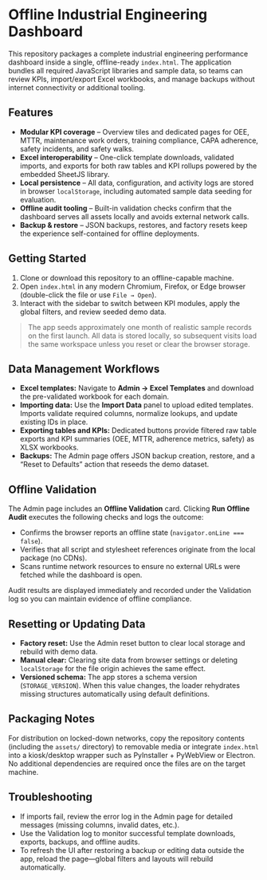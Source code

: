 # Offline Industrial Engineering Dashboard

This repository packages a complete industrial engineering performance dashboard inside a single, offline-ready `index.html`. The application bundles all required JavaScript libraries and sample data, so teams can review KPIs, import/export Excel workbooks, and manage backups without internet connectivity or additional tooling.

## Features

- **Modular KPI coverage** – Overview tiles and dedicated pages for OEE, MTTR, maintenance work orders, training compliance, CAPA adherence, safety incidents, and safety walks.
- **Excel interoperability** – One-click template downloads, validated imports, and exports for both raw tables and KPI rollups powered by the embedded SheetJS library.
- **Local persistence** – All data, configuration, and activity logs are stored in browser `localStorage`, including automated sample data seeding for evaluation.
- **Offline audit tooling** – Built-in validation checks confirm that the dashboard serves all assets locally and avoids external network calls.
- **Backup & restore** – JSON backups, restores, and factory resets keep the experience self-contained for offline deployments.

## Getting Started

1. Clone or download this repository to an offline-capable machine.
2. Open `index.html` in any modern Chromium, Firefox, or Edge browser (double-click the file or use `File → Open`).
3. Interact with the sidebar to switch between KPI modules, apply the global filters, and review seeded demo data.

> The app seeds approximately one month of realistic sample records on the first launch. All data is stored locally, so subsequent visits load the same workspace unless you reset or clear the browser storage.

## Data Management Workflows

- **Excel templates:** Navigate to **Admin → Excel Templates** and download the pre-validated workbook for each domain.
- **Importing data:** Use the **Import Data** panel to upload edited templates. Imports validate required columns, normalize lookups, and update existing IDs in place.
- **Exporting tables and KPIs:** Dedicated buttons provide filtered raw table exports and KPI summaries (OEE, MTTR, adherence metrics, safety) as XLSX workbooks.
- **Backups:** The Admin page offers JSON backup creation, restore, and a “Reset to Defaults” action that reseeds the demo dataset.

## Offline Validation

The Admin page includes an **Offline Validation** card. Clicking **Run Offline Audit** executes the following checks and logs the outcome:

- Confirms the browser reports an offline state (`navigator.onLine === false`).
- Verifies that all script and stylesheet references originate from the local package (no CDNs).
- Scans runtime network resources to ensure no external URLs were fetched while the dashboard is open.

Audit results are displayed immediately and recorded under the Validation log so you can maintain evidence of offline compliance.

## Resetting or Updating Data

- **Factory reset:** Use the Admin reset button to clear local storage and rebuild with demo data.
- **Manual clear:** Clearing site data from browser settings or deleting `localStorage` for the file origin achieves the same effect.
- **Versioned schema:** The app stores a schema version (`STORAGE_VERSION`). When this value changes, the loader rehydrates missing structures automatically using default definitions.

## Packaging Notes

For distribution on locked-down networks, copy the repository contents (including the `assets/` directory) to removable media or integrate `index.html` into a kiosk/desktop wrapper such as PyInstaller + PyWebView or Electron. No additional dependencies are required once the files are on the target machine.

## Troubleshooting

- If imports fail, review the error log in the Admin page for detailed messages (missing columns, invalid dates, etc.).
- Use the Validation log to monitor successful template downloads, exports, backups, and offline audits.
- To refresh the UI after restoring a backup or editing data outside the app, reload the page—global filters and layouts will rebuild automatically.
